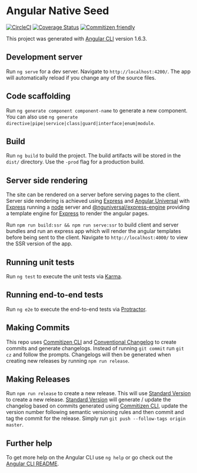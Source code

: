 # Angular Native Seed

[![CircleCI][circleci-badge]][circleci]
[![Coverage Status][coveralls-badge]][coveralls]
[![Commitizen friendly][commitizen-badge]][commitizen]

This project was generated with [Angular CLI](https://github.com/angular/angular-cli) version 1.6.3.

## Development server

Run `ng serve` for a dev server. Navigate to `http://localhost:4200/`. The app will automatically reload if you change any of the source files.

## Code scaffolding

Run `ng generate component component-name` to generate a new component. You can also use `ng generate directive|pipe|service|class|guard|interface|enum|module`.

## Build

Run `ng build` to build the project. The build artifacts will be stored in the `dist/` directory. Use the `-prod` flag for a production build.

## Server side rendering

The site can be rendered on a server before serving pages to the client. Server side rendering is achieved using [Express][express] and [Angular Universal][angular-universal] with [Express][express] running a [node][nodejs] server and [@nguniversal/express-engine][@nguniversal] providing a template engine for [Express][express] to render the angular pages.

Run `npm run build:ssr && npm run serve:ssr` to build client and server bundles and run an express app which will render the angular templates before being sent to the client. Navigate to `http://localhost:4000/` to view the SSR version of the app.


## Running unit tests

Run `ng test` to execute the unit tests via [Karma][karma].

## Running end-to-end tests

Run `ng e2e` to execute the end-to-end tests via [Protractor][protractor].

## Making Commits

This repo uses [Commitizen CLI][commitizen] and [Conventional Changelog][conventional-changelog] to create commits and generate changelogs. Instead of running `git commit` run `git cz` and follow the prompts. Changelogs will then be generated when creating new releases by running `npm run release`.

## Making Releases

Run `npm run release` to create a new release. This will use [Standard Version][standard-version] to create a new release. [Standard Version][standard-version] will generate / update the changelog based on commits generated using [Commitizen CLI][commitizen], update the version number following semantic versioning rules and then commit and tag the commit for the release. Simply run `git push --follow-tags origin master`.


## Further help

To get more help on the Angular CLI use `ng help` or go check out the [Angular CLI README][angular-cli-readme].

[circleci]:https://circleci.com/gh/edoparearyee/angular-native-seed
[circleci-badge]:https://circleci.com/gh/edoparearyee/angular-native-seed.svg?style=shield
[coveralls]:https://coveralls.io/github/edoparearyee/angular-native-seed?branch=master
[coveralls-badge]:https://coveralls.io/repos/github/edoparearyee/angular-native-seed/badge.svg?branch=master
[commitizen]:http://commitizen.github.io/cz-cli/
[commitizen-badge]:https://img.shields.io/badge/commitizen-friendly-brightgreen.svg
[conventional-changelog]:https://github.com/conventional-changelog/conventional-changelog
[standard-version]:https://github.com/conventional-changelog/standard-version
[Karma]:https://karma-runner.github.io
[Protractor]:http://www.protractortest.org/
[angular-cli]:https://github.com/angular/angular-cli
[angular-cli-readme]:https://github.com/angular/angular-cli/blob/master/README.md
[express]:https://expressjs.com/
[angular-universal]:https://github.com/angular/universal
[@nguniversal]:https://github.com/angular/universal/tree/master/modules/express-engine
[nodejs]:https://nodejs.org/en/

